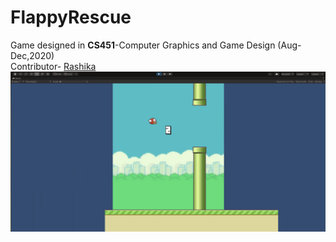 # FlappyRescue
Game designed in **CS451**-Computer Graphics and Game Design (Aug-Dec,2020)\
Contributor-  [Rashika](https://github.com/raashika03)
[![Watch the video](https://github.com/raashika03/FlappyRescue/blob/main/Screenshot%20from%202020-11-24%2017-11-59.png)](https://youtu.be/rcGKuzJb46s)
